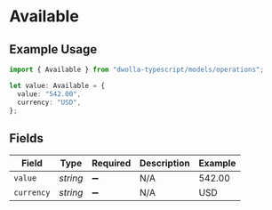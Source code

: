 # Available

## Example Usage

```typescript
import { Available } from "dwolla-typescript/models/operations";

let value: Available = {
  value: "542.00",
  currency: "USD",
};
```

## Fields

| Field              | Type               | Required           | Description        | Example            |
| ------------------ | ------------------ | ------------------ | ------------------ | ------------------ |
| `value`            | *string*           | :heavy_minus_sign: | N/A                | 542.00             |
| `currency`         | *string*           | :heavy_minus_sign: | N/A                | USD                |